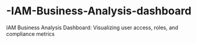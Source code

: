 # -IAM-Business-Analysis-dashboard
IAM Business Analysis Dashboard: Visualizing user access, roles, and compliance metrics
